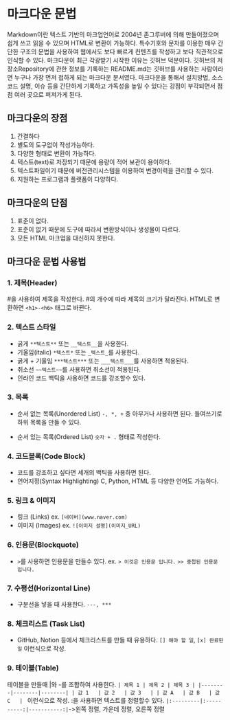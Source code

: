 # 마크다운 문법

Markdown이란 텍스트 기반의 마크업언어로 2004년 존그루버에 의해 만들어졌으며 쉽게 쓰고 읽을 수 있으며 HTML로 변환이 가능하다.
특수기호와 문자를 이용한 매우 간단한 구조의 문법을 사용하여 웹에서도 보다 빠르게 컨텐츠를 작성하고 보다 직관적으로 인식할 수 있다.
마크다운이 최근 각광받기 시작한 이유는 깃허브 덕분이다. 깃허브의 저장소Repository에 관한 정보를 기록하는 README.md는 깃허브를 사용하는 사람이라면 누구나 가장 먼저 접하게 되는 마크다운 문서였다. 마크다운을 통해서 설치방법, 소스코드 설명, 이슈 등을 간단하게 기록하고 가독성을 높일 수 있다는 강점이 부각되면서 점점 여러 곳으로 퍼져가게 된다.

## 마크다운의 장점

1. 간결하다
2. 별도의 도구없이 작성가능하다.
3. 다양한 형태로 변환이 가능하다.
4. 텍스트(text)로 저장되기 때문에 용량이 적어 보관이 용이하다.
5. 텍스트파일이기 때문에 버전관리시스템을 이용하여 변경이력을 관리할 수 있다.
6. 지원하는 프로그램과 플랫폼이 다양하다.

## 마크다운의 단점

1. 표준이 없다.
2. 표준이 없기 때문에 도구에 따라서 변환방식이나 생성물이 다르다.
3. 모든 HTML 마크업을 대신하지 못한다.

## 마크다운 문법 사용법

### 1. 제목(Header)

#을 사용하여 제목을 작성한다. #의 개수에 따라 제목의 크기가 달라진다.
HTML로 변환하면 `<h1>-<h6>` 태그로 바뀐다.

### 2. 텍스트 스타일

- 굵게
  `**텍스트**` 또는 `__텍스트__`을 사용한다.
- 기울임(italic)
  `*텍스트*` 또는 `_텍스트_`를 사용한다.
- 굵게 + 기울임
  `***텍스트***` 또는 `___텍스트___`를 사용하면 적용된다.
- 취소선
  `~~텍스트~~`를 사용하면 취소선이 적용된다.
- 인라인 코드
  백틱을 사용하면 코드를 강조할수 있다.

### 3. 목록

- 순서 없는 목록(Unordered List)
  `-, *, +` 중 아무거나 사용하면 된다.
  들여쓰기로 하위 목록을 만들 수 있다.

- 순서 있는 목록(Ordered List)
  `숫자 + .` 형태로 작성한다.

### 4. 코드블록(Code Block)

- 코드를 강조하고 싶다면 세개의 백틱을 사용하면 된다.
- 언어지정(Syntax Highlighting)
  C, Python, HTML 등 다양한 언어도 가능하다.

### 5. 링크 & 이미지

- 링크 (Links)
  ex. `[네이버](www.naver.com)`
- 이미지 (Images)
  ex. `![이미지 설명](이미지_URL)`

### 6. 인용문(Blockquote)

- `>`를 사용하면 인용문을 만들수 있다.
  ex. `> 이것은 인용문 입니다.`
  `>> 중첩된 인용문 입니다.`

### 7. 수평선(Horizontal Line)

- 구분선을 넣을 때 사용한다.
  `---, ***`

### 8. 체크리스트 (Task List)

- GitHub, Notion 등에서 체크리스트를 만들 때 유용하다.
  `[] 해야 할 일`, `[x] 완료된 일` 이런식으로 작성.

### 9. 테이블(Table)

테이블을 만들때 |와 -를 조합하여 사용한다.
`| 제목 1 | 제목 2 | 제목 3 |
|--------|--------|--------|
| 값 1   | 값 2   | 값 3   |
| 값 A   | 값 B   | 값 C   |
`
이런식으로 작성.
:을 사용하면 텍스트를 정렬할수 있다.
`|:---------|:----------:|-----------:|`->왼쪽 정렬, 가운데 정렬, 오른쪽 정렬
